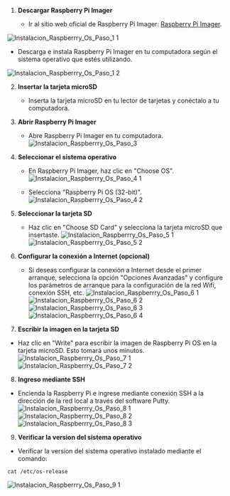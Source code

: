 
1. **Descargar Raspberry Pi Imager**

   - Ir al sitio web oficial de Raspberry Pi Imager: [Raspberry Pi Imager](https://www.raspberrypi.org/software/).
   
![Instalacion_Raspberrry_Os_Paso_1 1](https://github.com/AndresYE/Network_Service_on_Containers/assets/113482367/558435cf-7e1c-4a9d-8bdd-8d3a77584d24)

   - Descarga e instala Raspberry Pi Imager en tu computadora según el sistema operativo que estés utilizando.

![Instalacion_Raspberrry_Os_Paso_1 2](https://github.com/AndresYE/Network_Service_on_Containers/assets/113482367/e17c57a1-1155-4ac8-bc12-ea394cde1ef5)

2. **Insertar la tarjeta microSD**

   - Inserta la tarjeta microSD en tu lector de tarjetas y conéctalo a tu computadora.

3. **Abrir Raspberry Pi Imager**

   - Abre Raspberry Pi Imager en tu computadora.
![Instalacion_Raspberrry_Os_Paso_3](https://github.com/AndresYE/Network_Service_on_Containers/assets/113482367/7e318b39-83ef-43a7-b923-27850ed84dc0)

4. **Seleccionar el sistema operativo**
   - En Raspberry Pi Imager, haz clic en "Choose OS".
![Instalacion_Raspberrry_Os_Paso_4 1](https://github.com/AndresYE/Network_Service_on_Containers/assets/113482367/5254d660-09fc-49a3-ab51-bd84d59e555f)

   - Selecciona "Raspberry Pi OS (32-bit)".
![Instalacion_Raspberrry_Os_Paso_4 2](https://github.com/AndresYE/Network_Service_on_Containers/assets/113482367/bc112555-8e39-4719-bb05-21e45d5985a6)

5. **Seleccionar la tarjeta SD**
   - Haz clic en "Choose SD Card" y selecciona la tarjeta microSD que insertaste.
![Instalacion_Raspberrry_Os_Paso_5 1](https://github.com/AndresYE/Network_Service_on_Containers/assets/113482367/97818b8c-2b67-4200-b023-2e6eff9ca681)
![Instalacion_Raspberrry_Os_Paso_5 2](https://github.com/AndresYE/Network_Service_on_Containers/assets/113482367/dc45ca19-c1d4-467c-bcb1-f7fc413e64c3)

6. **Configurar la conexión a Internet (opcional)**
   - Si deseas configurar la conexión a Internet desde el primer arranque, selecciona la opción "Opciones Avanzadas" y configure los parámetros de arranque para la configuración de la red Wifi, conexión SSH, etc.
![Instalacion_Raspberrry_Os_Paso_6 1](https://github.com/AndresYE/Network_Service_on_Containers/assets/113482367/150d1848-ce8c-425d-9765-2144ed03f2cd)
![Instalacion_Raspberrry_Os_Paso_6 2](https://github.com/AndresYE/Network_Service_on_Containers/assets/113482367/a828d752-ef06-4753-b8cf-806d696d3836)
![Instalacion_Raspberrry_Os_Paso_6 3](https://github.com/AndresYE/Network_Service_on_Containers/assets/113482367/0bdaf173-33fc-48b0-bf61-bd8f03b8a61d)
![Instalacion_Raspberrry_Os_Paso_6 4](https://github.com/AndresYE/Network_Service_on_Containers/assets/113482367/6fb666af-99fa-46fe-b41d-fc05ac4272c2)

7. **Escribir la imagen en la tarjeta SD**
- Haz clic en "Write" para escribir la imagen de Raspberry Pi OS en la tarjeta microSD. Esto tomará unos minutos.
![Instalacion_Raspberrry_Os_Paso_7 1](https://github.com/AndresYE/Network_Service_on_Containers/assets/113482367/801f8e26-c683-486e-b0b8-c4a1b884fd0b)
![Instalacion_Raspberrry_Os_Paso_7 2](https://github.com/AndresYE/Network_Service_on_Containers/assets/113482367/5dad41f6-c5f6-46b9-a1c8-6f1390234fac)

8. **Ingreso mediante SSH**
 - Encienda la Raspberry Pi e ingrese mediante conexión SSH a la dirección de la red local a través del software Putty.
![Instalacion_Raspberrry_Os_Paso_8 1](https://github.com/AndresYE/Network_Service_on_Containers/assets/113482367/75fbe464-441e-418d-9ee1-f099266ce398)
![Instalacion_Raspberrry_Os_Paso_8 2](https://github.com/AndresYE/Network_Service_on_Containers/assets/113482367/21358b5e-abba-4537-8032-bb2789c5b710)
![Instalacion_Raspberrry_Os_Paso_8 3](https://github.com/AndresYE/Network_Service_on_Containers/assets/113482367/4d1327e9-b322-4136-bb15-b0c848256093)


9. **Verificar la version del sistema operativo**
  - Verificar la version del sistema operativo instalado mediante el comando:

```shell
cat /etc/os-release
```
![Instalacion_Raspberrry_Os_Paso_9 1](https://github.com/AndresYE/Network_Service_on_Containers/assets/113482367/e8958fb9-3493-43a2-8454-0ea7c4280c9c)
